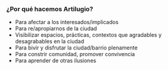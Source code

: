 ### ¿Por qué hacemos Artilugio?

* Para afectar a los interesados/implicados
* Para re/apropiarnos de la ciudad
* Visibilizar espacios, prácticas, contextos que agradables y desagrabables en la ciudad
* Para bivir y disfrutar la ciudad/barrio plenamente 
* Para constrir comunidad, promover convivencia 
* Para aprender de otras ilusiones

